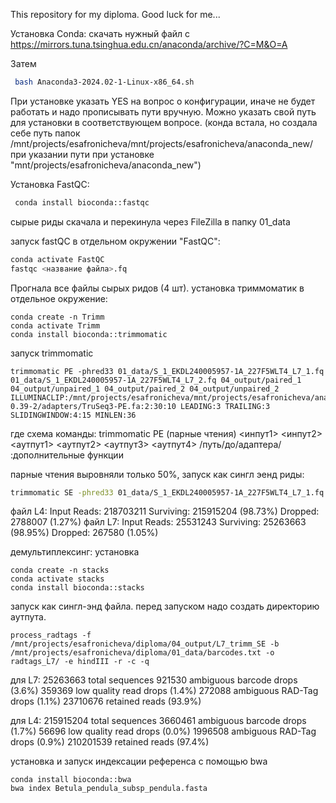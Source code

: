 This repository for my diploma. Good luck for me...

Установка Conda: 
скачать нужный файл с https://mirrors.tuna.tsinghua.edu.cn/anaconda/archive/?C=M&O=A

Затем 
``` bash 
 bash Anaconda3-2024.02-1-Linux-x86_64.sh 
```
При установке указать YES на вопрос о конфигурации, иначе не будет работать и надо прописывать пути вручную. Можно указать свой путь для установки в соответствующем вопросе. (конда встала, но создала себе путь папок  /mnt/projects/esafronicheva/mnt/projects/esafronicheva/anaconda_new/ при указании пути при установке "mnt/projects/esafronicheva/anaconda_new")

Установка FastQC:
``` bash 
 conda install bioconda::fastqc  
```
сырые риды скачала и перекинула через FileZilla в папку 01_data

запуск fastQC в отдельном окружении "FastQC":
```bash
conda activate FastQC
fastqc <название файла>.fq
```
Прогнала все файлы сырых ридов (4 шт). 
установка триммоматик в отдельное окружение:
```
conda create -n Trimm
conda activate Trimm
conda install bioconda::trimmomatic
```
запуск trimmomatic

```
trimmomatic PE -phred33 01_data/S_1_EKDL240005957-1A_227F5WLT4_L7_1.fq 01_data/S_1_EKDL240005957-1A_227F5WLT4_L7_2.fq 04_output/paired_1 04_output/unpaired_1 04_output/paired_2 04_output/unpaired_2 ILLUMINACLIP:/mnt/projects/esafronicheva/mnt/projects/esafronicheva/anaconda_new/envs/Trimm/share/trimmomatic-0.39-2/adapters/TruSeq3-PE.fa:2:30:10 LEADING:3 TRAILING:3 SLIDINGWINDOW:4:15 MINLEN:36
```
где схема команды: trimmomatic PE (парные чтения) <инпут1> <инпут2> <аутпут1> <аутпут2> <аутпут3> <аутпут4> /путь/до/адаптера/ :дополнительные функции

парные чтения выровняли только 50%, запуск как сингл эенд риды:
``` bash
trimmomatic SE -phred33 01_data/S_1_EKDL240005957-1A_227F5WLT4_L7_1.fq 04_output/L7_trimm_SE ILLUMINACLIP:/mnt/projects/esafronicheva/mnt/projects/esafronicheva/anaconda_new/envs/Trimm/share/trimmomatic-0.39-2/adapters/TruSeq3-SE.fa:2:30:10 LEADING:3 TRAILING:3 SLIDINGWINDOW:4:15 MINLEN:36
```
файл L4: Input Reads: 218703211 Surviving: 215915204 (98.73%) Dropped: 2788007 (1.27%)
файл L7: Input Reads: 25531243 Surviving: 25263663 (98.95%) Dropped: 267580 (1.05%)

демультиплексинг:
установка 
```
conda create -n stacks
conda activate stacks
conda install bioconda::stacks
```
запуск как сингл-энд файла. перед запуском надо создать директорию аутпута. 
```
process_radtags -f /mnt/projects/esafronicheva/diploma/04_output/L7_trimm_SE -b /mnt/projects/esafronicheva/diploma/01_data/barcodes.txt -o radtags_L7/ -e hindIII -r -c -q
```
для L7:
25263663 total sequences
  921530 ambiguous barcode drops (3.6%)
  359369 low quality read drops (1.4%)
  272088 ambiguous RAD-Tag drops (1.1%)
23710676 retained reads (93.9%)

для L4:
215915204 total sequences
  3660461 ambiguous barcode drops (1.7%)
    56696 low quality read drops (0.0%)
  1996508 ambiguous RAD-Tag drops (0.9%)
210201539 retained reads (97.4%)

установка и запуск индексации референса с помощью bwa 

```
conda install bioconda::bwa
bwa index Betula_pendula_subsp_pendula.fasta
```




